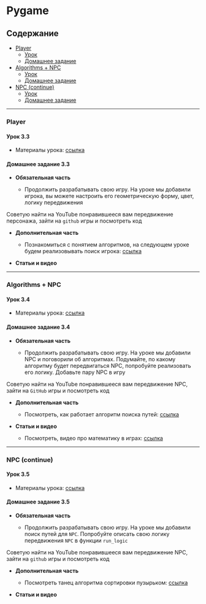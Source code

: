 # Pygame

## Содержание

- [Player](#player)
  - [Урок](#урок-33)
  - [Домашнее задание](#домашнее-задание-33)
- [Algorithms + NPC](#algorithms--npc)
  - [Урок](#урок-34)
  - [Домашнее задание](#домашнее-задание-34)
- [NPC (continue)](#npc-continue)
  - [Урок](#урок-35)
  - [Домашнее задание](#домашнее-задание-35)

---

### Player

#### Урок 3.3

- Материалы урока: [ссылка](./Lesson-3-player.ipynb)

#### Домашнее задание 3.3

- **Обязательная часть**

  - Продолжить разрабатывать свою игру. На уроке мы добавили игрока, вы можете настроить его геометрическую форму, цвет, логику передвижения

Советую найти на YouTube понравившееся вам передвижение персонажа, зайти на `github` игры и посмотреть код

- **Дополнительная часть**

  - Познакомиться с понятием алгоритмов, на следующем уроке будем реализовывать поиск игрока: [ссылка](https://blog.skillfactory.ru/glossary/algoritm/#:~:text=%D0%90%D0%BB%D0%B3%D0%BE%D1%80%D0%B8%D1%82%D0%BC%20%E2%80%94%20%D1%8D%D1%82%D0%BE%20%D1%87%D0%B5%D1%82%D0%BA%D0%B0%D1%8F%20%D0%BF%D0%BE%D1%81%D0%BB%D0%B5%D0%B4%D0%BE%D0%B2%D0%B0%D1%82%D0%B5%D0%BB%D1%8C%D0%BD%D0%BE%D1%81%D1%82%D1%8C%20%D0%B4%D0%B5%D0%B9%D1%81%D1%82%D0%B2%D0%B8%D0%B9,%D0%B4%D0%BB%D1%8F%20%D1%80%D0%B5%D1%88%D0%B5%D0%BD%D0%B8%D1%8F%20%D0%B7%D0%B0%D0%B4%D0%B0%D1%87%D0%B8%20%D1%8D%D1%84%D1%84%D0%B5%D0%BA%D1%82%D0%B8%D0%B2%D0%BD%D1%8B%D0%BC%20%D1%81%D0%BF%D0%BE%D1%81%D0%BE%D0%B1%D0%BE%D0%BC.)

- **Статьи и видео**

---

### Algorithms + NPC

#### Урок 3.4

- Материалы урока: [ссылка](./Lesson-4-algorithm-npc.ipynb)

#### Домашнее задание 3.4

- **Обязательная часть**

  - Продолжить разрабатывать свою игру. На уроке мы добавили NPC и поговорили об алгоритмах. Подумайте, по какому алгоритму будет передвигаться NPC, попробуйте реализовать его логику. Добавьте пару NPC в игру

Советую найти на YouTube понравившееся вам передвижение NPC, зайти на `GitHub` игры и посмотреть код

- **Дополнительная часть**

  - Посмотреть, как работает алгоритм поиска путей: [ссылка](https://www.youtube.com/watch?v=gCclsviUeUk)

- **Статьи и видео**

  - Посмотреть, видео про математику в играх: [ссылка](https://www.youtube.com/watch?v=yecPG74pU8o)

---

### NPC (continue)

#### Урок 3.5

- Материалы урока: [ссылка](./Lesson-5-npc-continue.ipynb)

#### Домашнее задание 3.5

- **Обязательная часть**

  - Продолжить разрабатывать свою игру. На уроке мы добавили поиск путей для `NPC`. Попробуйте описать свою логику передвижения `NPC` в функции `run_logic`

Советую найти на YouTube понравившееся вам передвижение NPC, зайти на `github` игры и посмотреть код

- **Дополнительная часть**

  - Посмотреть танец алгоритма сортировки пузырьком: [ссылка](https://www.youtube.com/watch?v=5JMInXAtnQg)

- **Статьи и видео**
